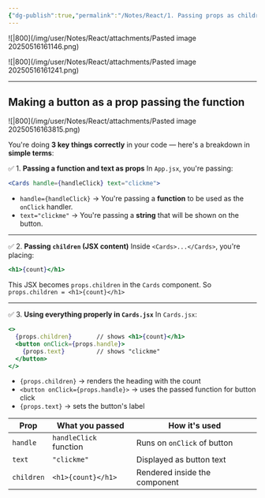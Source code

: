 ```yaml
---
{"dg-publish":true,"permalink":"/Notes/React/1. Passing props as children/","created":"2025-05-16T16:07:18.935+05:30"}
---
```



![|800](/img/user/Notes/React/attachments/Pasted image 20250516161146.png)

![|800](/img/user/Notes/React/attachments/Pasted image 20250516161241.png)

---
## Making a button as a prop passing the function

![|800](/img/user/Notes/React/attachments/Pasted image 20250516163815.png)

You're doing **3 key things correctly** in your code — here's a breakdown in **simple terms**:

 ✅ 1. **Passing a function and text as props**
In `App.jsx`, you're passing:
```jsx
<Cards handle={handleClick} text="clickme">
```
* `handle={handleClick}` → You're passing a **function** to be used as the `onClick` handler.
* `text="clickme"` → You're passing a **string** that will be shown on the button.
---
✅ 2. **Passing `children` (JSX content)**
Inside `<Cards>...</Cards>`, you're placing:
```jsx
<h1>{count}</h1>
```
This JSX becomes `props.children` in the `Cards` component.
So `props.children = <h1>{count}</h1>`

---
 ✅ 3. **Using everything properly in `Cards.jsx`**
In `Cards.jsx`:
```jsx
<>
  {props.children}       // shows <h1>{count}</h1>
  <button onClick={props.handle}>
    {props.text}         // shows "clickme"
  </button>
</>
```

* `{props.children}` → renders the heading with the count
* `<button onClick={props.handle}>` → uses the passed function for button click
* `{props.text}` → sets the button's label

| Prop       | What you passed        | How it's used                 |
| ---------- | ---------------------- | ----------------------------- |
| `handle`   | `handleClick` function | Runs on `onClick` of button   |
| `text`     | `"clickme"`            | Displayed as button text      |
| `children` | `<h1>{count}</h1>`     | Rendered inside the component |
